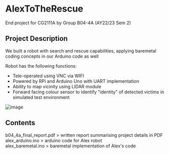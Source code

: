 # AlexToTheRescue
End project for CG2111A by Group B04-4A (AY22/23 Sem 2) 

## Project Description
We built a robot with search and rescue capabilities, applying baremetal coding concepts in our Arduino code as well

Robot has the following functions:  
- Tele-operated using VNC via WIFI
- Powered by RPi and Arduino Uno with UART implementation
- Ability to map vicinity using LIDAR module
- Forward facing colour sensor to identify "identity" of detected victims in simulated test environment

![image](https://github.com/blackmirag3/AlexToTheRescue/assets/78994143/cfca0bc9-605f-4e68-94c2-db3d05ceb5ed)

## Contents
b04_4a_final_report.pdf > written report summarising project details in PDF  
alex_arduino.ino > arduino code for Alex robot  
alex_baremetal.ino > baremetal implementation of Alex's code
